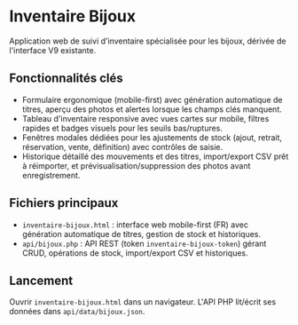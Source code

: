 # Inventaire Bijoux

Application web de suivi d'inventaire spécialisée pour les bijoux, dérivée de l'interface V9 existante.

## Fonctionnalités clés

- Formulaire ergonomique (mobile-first) avec génération automatique de titres, aperçu des photos et alertes lorsque les champs clés manquent.
- Tableau d'inventaire responsive avec vues cartes sur mobile, filtres rapides et badges visuels pour les seuils bas/ruptures.
- Fenêtres modales dédiées pour les ajustements de stock (ajout, retrait, réservation, vente, définition) avec contrôles de saisie.
- Historique détaillé des mouvements et des titres, import/export CSV prêt à réimporter, et prévisualisation/suppression des photos avant enregistrement.

## Fichiers principaux

- `inventaire-bijoux.html` : interface web mobile-first (FR) avec génération automatique de titres, gestion de stock et historiques.
- `api/bijoux.php` : API REST (token `inventaire-bijoux-token`) gérant CRUD, opérations de stock, import/export CSV et historiques.

## Lancement

Ouvrir `inventaire-bijoux.html` dans un navigateur. L'API PHP lit/écrit ses données dans `api/data/bijoux.json`.
